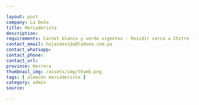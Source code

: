 ```yaml
---

layout: post
company: La Doña
title: Mercaderista
description: 
requirements: Carnet blanco y verde vigentes - Residir cerca a Chitré - Experiencia comprobada - Manejo y administración del inventario en el punto de venta - Colocar mercancía correctamente en las estanterías - Buena rotación y productos visualmente atractivos - Bachiller completo 
contact_email: hojasdevida@ladona.com.pa
contact_whatsapp: 
contact_phone:
contact_url:
province: Herrera
thumbnail_img: /assets/img/thumb.png
tags: [ almacén mercaderista ]
category: admin
source:

---
```

